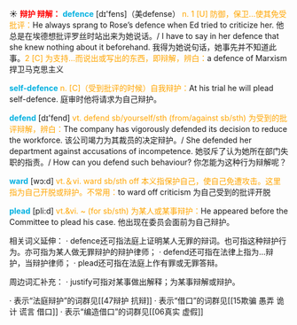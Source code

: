 ☀ <font color="red">**辩护 辩解：**</font>
<font color="sky blue">**defence**</font> [dɪ'fens]（美defense）
<font color="orange">n. 1 [U] 防御，保卫…使其免受批评：</font>He always sprang to Rose’s defence when Ed tried to criticize her. 他总是在埃德想批评罗丝时站出来为她说话。/ I have to say in her defence that she knew nothing about it beforehand. 我得为她说句话，她事先并不知道此事。<font color="orange">2 [C] 为支持…而说出或写出的东西，即辩解，辨白：</font>a defence of Marxism 捍卫马克思主义

<font color="sky blue">**self-defence**</font>
<font color="orange">n. [C]（受到批评的时候）自我辩护：</font>At his trial he will plead self-defence. 庭审时他将请求为自己辩护。

<font color="sky blue">**defend**</font> [dɪ'fend] 
<font color="orange">vt. defend sb/yourself/sth (from/against sb/sth) 为受到的批评辩解，辨白：</font>The company has vigorously defended its decision to reduce the workforce. 该公司竭力为其裁员的决定辩护。/ She defended her department against accusations of incompetence. 她驳斥了认为她所在部门失职的指责。/ How can you defend such behaviour? 你怎能为这种行为辩解呢？

<font color="sky blue">**ward**</font> [wɔ:d] 
<font color="orange">vt.＆vi. ward sb/sth off 本义指保护自己，使自己免遭攻击。这里指为自己开脱或辩护。不常用：</font>to ward off criticism 为自己受到的批评开脱
           
<font color="sky blue">**plead**</font> [pli:d]
<font color="orange">vt.&vi. ~ (for sb/sth) 为某人或某事辩护：</font>He appeared before the Committee to plead his case. 他出现在委员会面前为自己辩护。

相关词义延伸：
· defence还可指法庭上证明某人无罪的辩词。也可指这种辩护行为。亦可指为某人做无罪辩护的辩护律师；
· defend还可指在法律上指为…辩护，当辩护律师；
· plead还可指在法庭上作有罪或无罪答辩。

周边词汇补充：
· justify可指对某事做出解释；为某事辩解或辩护。

· 表示“法庭辩护”的词群见[[47辩护 抗辩]]
· 表示“借口”的词群见[[15欺骗 愚弄 诡计 谎言 借口]]
· 表示“编造借口”的词群见[[06真实 虚假]]
